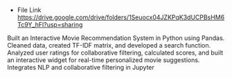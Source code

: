 * File Link https://drive.google.com/drive/folders/1Seuocx04JZKPqK3dUCPBsHM6Tc9Y_hFl?usp=sharing


Built an Interactive Movie Recommendation System in Python using Pandas. Cleaned data, created TF-IDF matrix, and developed a search function. Analyzed user ratings for collaborative filtering, calculated scores, and built an interactive widget for real-time personalized movie suggestions. Integrates NLP and collaborative filtering in Jupyter


